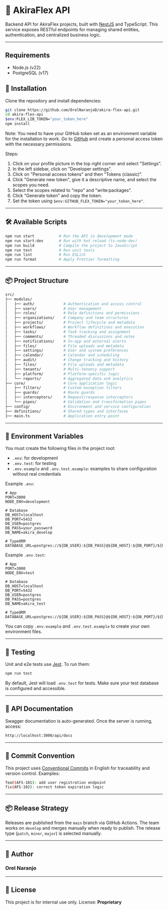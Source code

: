 # 🧩 AkiraFlex API

Backend API for AkiraFlex projects, built with [NestJS](https://nestjs.com/) and TypeScript. This service exposes RESTful endpoints for managing shared entities, authentication, and centralized business logic.

---

## Requirements

- Node.js (v22)
- PostgreSQL (v17)

## 🚀 Installation

Clone the repository and install dependencies:

```bash
git clone https://github.com/OrelNaranjoD/akira-flex-api.git
cd akira-flex-api
$env:FLEX_LIB_TOKEN="your_token_here"
npm install
```

Note: You need to have your GitHub token set as an environment variable for the installation to work.
Go to [GitHub](https://github.com) and create a personal access token with the necessary permissions.

Steps:

1. Click on your profile picture in the top right corner and select "Settings".
2. In the left sidebar, click on "Developer settings".
3. Click on "Personal access tokens" and then "Tokens (classic)".
4. Click "Generate new token", give it a descriptive name, and select the scopes you need.
5. Select the scopes related to "repo" and "write:packages".
6. Click "Generate token" and copy the token.
7. Set the token using `$env:GITHUB_FLEX_TOKEN="your_token_here"`.

---

## 🛠️ Available Scripts

```bash
npm run start           # Run the API in development mode
npm run start:dev       # Run with hot reload (ts-node-dev)
npm run build           # Compile the project to JavaScript
npm run test            # Run unit tests
npm run lint            # Run ESLint
npm run format          # Apply Prettier formatting
```

---

## 📦 Project Structure

```bash
src/
├── modules/
│   ├── auth/             # Authentication and access control
│   ├── users/            # User management
│   ├── roles/            # Role definitions and permissions
│   ├── organizations/    # Company and team structures
│   ├── projects/         # Project lifecycle and metadata
│   ├── workflows/        # Workflow definitions and execution
│   ├── tasks/            # Task tracking and assignment
│   ├── comments/         # Threaded discussions and notes
│   ├── notifications/    # In-app and external alerts
│   ├── files/            # File uploads and metadata
│   ├── settings/         # User and system preferences
│   ├── calendar/         # Calendar and scheduling
│   ├── audit/            # Change tracking and history
│   ├── files/            # File uploads and metadata
│   ├── tenants/          # Multi-tenancy support
│   ├── platform/         # Platform-specific logic
│   └── reports/          # Aggregated data and analytics
├── core/                 # Core application logic
│   ├── filters/          # Custom exception filters
│   ├── guards/           # Route guards
│   ├── interceptors/     # Request/response interceptors
│   └── pipes/            # Validation and transformation pipes
├── config/               # Environment and service configuration
├── definitions/          # Shared types and interfaces
├── main.ts               # Application entry point
```

---

## 🔐 Environment Variables

You must create the following files in the project root:

- `.env`: for development
- `.env.test`: for testing
- `.env.example` and `.env.test.example`: examples to share configuration without real credentials

Example `.env`:

```env
# App
PORT=3000
NODE_ENV=development

# Database
DB_HOST=localhost
DB_PORT=5432
DB_USER=postgres
DB_PASS=your_password
DB_NAME=akira_develop

# TypeORM
DATABASE_URL=postgres://${DB_USER}:${DB_PASS}@${DB_HOST}:${DB_PORT}/${DB_NAME}
```

Example `.env.test`:

```env
# App
PORT=3000
NODE_ENV=test

# Database
DB_HOST=localhost
DB_PORT=5432
DB_USER=postgres
DB_PASS=postgres
DB_NAME=akira_test

# TypeORM
DATABASE_URL=postgres://${DB_USER}:${DB_PASS}@${DB_HOST}:${DB_PORT}/${DB_NAME}
```

You can copy `.env.example` and `.env.test.example` to create your own environment files.

---

## 🧪 Testing

Unit and e2e tests use [Jest](https://jestjs.io/). To run them:

```bash
npm run test
```

By default, Jest will load `.env.test` for tests. Make sure your test database is configured and accessible.


---

## 📘 API Documentation

Swagger documentation is auto-generated. Once the server is running, access:

```bash
http://localhost:3000/api/docs
```

---

## 🧭 Commit Convention

This project uses [Conventional Commits](https://www.conventionalcommits.org/) in English for traceability and version control. Examples:

```bash
feat(AFS-101): add user registration endpoint
fix(AFS-102): correct token expiration logic
```

---

## 📦 Release Strategy

Releases are published from the `main` branch via GitHub Actions. The team works on `develop` and merges manually when ready to publish. The release type (`patch`, `minor`, `major`) is selected manually.

---

## 👤 Author

### Orel Naranjo

---

## 📄 License

This project is for internal use only. License: **Proprietary**
